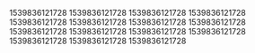 1539836121728
1539836121728
1539836121728
1539836121728
1539836121728
1539836121728
1539836121728
1539836121728
1539836121728
1539836121728
1539836121728
1539836121728
1539836121728
1539836121728
1539836121728